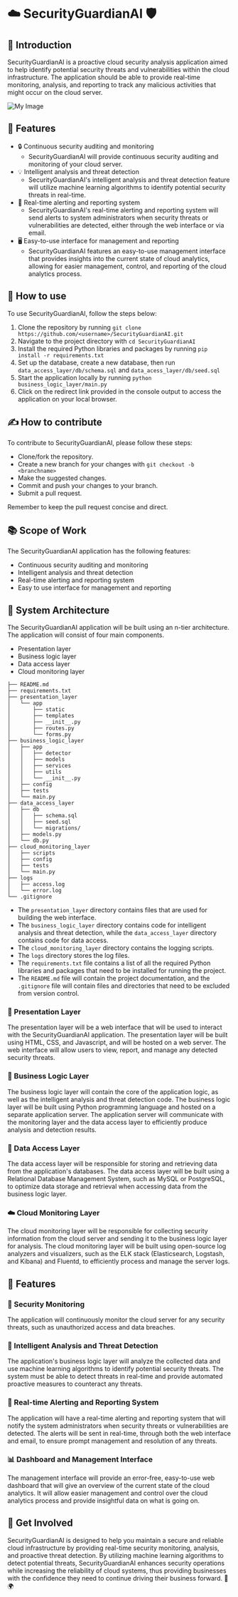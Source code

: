 # ☁️ SecurityGuardianAI 🛡️

## 🌟 Introduction
SecurityGuardianAI is a proactive cloud security analysis application aimed to help identify potential security threats and vulnerabilities within the cloud infrastructure. The application should be able to provide real-time monitoring, analysis, and reporting to track any malicious activities that might occur on the cloud server. 

![My Image](https://i.imgur.com/VGgnxAE.png)

## 🎯 Features
- 🔒 Continuous security auditing and monitoring
    * SecurityGuardianAI will provide continuous security auditing and monitoring of your cloud server.
- 💡 Intelligent analysis and threat detection
    * SecurityGuardianAI's intelligent analysis and threat detection feature will utilize machine learning algorithms to identify potential security threats in real-time.
- 🚨 Real-time alerting and reporting system
    * SecurityGuardianAI's real-time alerting and reporting system will send alerts to system administrators when security threats or vulnerabilities are detected, either through the web interface or via email.
- 🖥️ Easy-to-use interface for management and reporting
    * SecurityGuardianAI features an easy-to-use management interface that provides insights into the current state of cloud analytics, allowing for easier management, control, and reporting of the cloud analytics process.

## 🚀 How to use
To use SecurityGuardianAI, follow the steps below:
1. Clone the repository by running `git clone https://github.com/<username>/SecurityGuardianAI.git`
2. Navigate to the project directory with `cd SecurityGuardianAI`
3. Install the required Python libraries and packages by running `pip install -r requirements.txt`
4. Set up the database, create a new database, then run `data_access_layer/db/schema.sql` and `data_acess_layer/db/seed.sql`
5. Start the application locally by running `python business_logic_layer/main.py`
6. Click on the redirect link provided in the console output to access the application on your local browser. 

## ✍️ How to contribute
To contribute to SecurityGuardianAI, please follow these steps:
- Clone/fork the repository.
- Create a new branch for your changes with `git checkout -b <branchname>`
- Make the suggested changes.
- Commit and push your changes to your branch.
- Submit a pull request.

Remember to keep the pull request concise and direct.

## 📚 Scope of Work
The SecurityGuardianAI application has the following features:
* Continuous security auditing and monitoring
* Intelligent analysis and threat detection
* Real-time alerting and reporting system
* Easy to use interface for management and reporting

## 📐 System Architecture
The SecurityGuardianAI application will be built using an n-tier architecture. The application will consist of four main components.
* Presentation layer
* Business logic layer
* Data access layer
* Cloud monitoring layer

```
├── README.md
├── requirements.txt
├── presentation_layer
│   └── app
│       ├── static
│       ├── templates
│       ├── __init__.py
│       ├── routes.py
│       └── forms.py
├── business_logic_layer
│   ├── app
│   │   ├── detector
│   │   ├── models
│   │   ├── services
│   │   ├── utils
│   │   └── __init__.py
│   ├── config
│   ├── tests
│   └── main.py
├── data_access_layer
│   ├── db
│   │   ├── schema.sql
│   │   ├── seed.sql
│   │   └── migrations/
│   ├── models.py
│   └── db.py
├── cloud_monitoring_layer
│   ├── scripts
│   ├── config
│   ├── tests
│   └── main.py
├── logs
│   ├── access.log
│   └── error.log
└── .gitignore
```

* The `presentation_layer` directory contains files that are used for building the web interface. 
* The `business_logic_layer` directory contains code for intelligent analysis and threat detection, while the `data_access_layer` directory contains code for data access. 
* The `cloud_monitoring_layer` directory contains the logging scripts. 
* The `logs` directory stores the log files. 
* The `requirements.txt` file contains a list of all the required Python libraries and packages that need to be installed for running the project. 
* The `README.md` file will contain the project documentation, and the `.gitignore` file will contain files and directories that need to be excluded from version control.

### 🎨 Presentation Layer
The presentation layer will be a web interface that will be used to interact with the SecurityGuardianAI application. The presentation layer will be built using HTML, CSS, and Javascript, and will be hosted on a web server. The web interface will allow users to view, report, and manage any detected security threats.

### 🧠 Business Logic Layer
The business logic layer will contain the core of the application logic, as well as the intelligent analysis and threat detection code. The business logic layer will be built using Python programming language and hosted on a separate application server. The application server will communicate with the monitoring layer and the data access layer to efficiently produce analysis and detection results.

### 💾 Data Access Layer
The data access layer will be responsible for storing and retrieving data from the application's databases. The data access layer will be built using a Relational Database Management System, such as MySQL or PostgreSQL, to optimize data storage and retrieval when accessing data from the business logic layer.

### ☁️ Cloud Monitoring Layer
The cloud monitoring layer will be responsible for collecting security information from the cloud server and sending it to the business logic layer for analysis. The cloud monitoring layer will be built using open-source log analyzers and visualizers, such as the ELK stack (Elasticsearch, Logstash, and Kibana) and Fluentd, to efficiently process and manage the server logs.

## 🌈 Features
### 🔎 Security Monitoring
The application will continuously monitor the cloud server for any security threats, such as unauthorized access and data breaches.

### 🤖 Intelligent Analysis and Threat Detection
The application's business logic layer will analyze the collected data and use machine learning algorithms to identify potential security threats. The system must be able to detect threats in real-time and provide automated proactive measures to counteract any threats. 

### 📢 Real-time Alerting and Reporting System
The application will have a real-time alerting and reporting system that will notify the system administrators when security threats or vulnerabilities are detected. The alerts will be sent in real-time, through both the web interface and email, to ensure prompt management and resolution of any threats.

### 📊 Dashboard and Management Interface
The management interface will provide an error-free, easy-to-use web dashboard that will give an overview of the current state of the cloud analytics. It will allow easier management and control over the cloud analytics process and provide insightful data on what is going on.

## 🤝 Get Involved
SecurityGuardianAI is designed to help you maintain a secure and reliable cloud infrastructure by providing real-time security monitoring, analysis, and proactive threat detection. By utilizing machine learning algorithms to detect potential threats, SecurityGuardianAI enhances security operations while increasing the reliability of cloud systems, thus providing businesses with the confidence they need to continue driving their business forward. 🚀🌍

